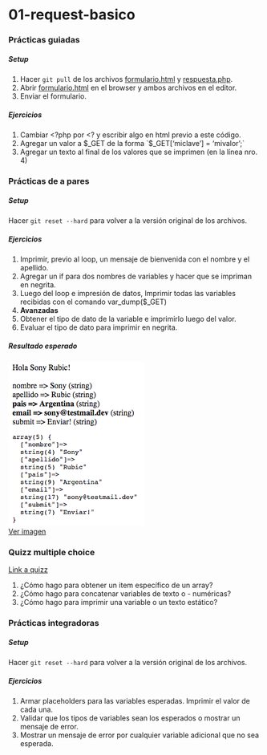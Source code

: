 # 01-request-basico

### Prácticas guiadas
##### Setup
1. Hacer `git pull` de los archivos [formulario.html](formulario.html) y [respuesta.php](respuesta.php).
2. Abrir [formulario.html](formulario.html) en el browser y ambos archivos en el editor.
3. Enviar el formulario.

##### Ejercicios
1. Cambiar <?php por <? y escribir algo en html previo a este código.
2. Agregar un valor a $_GET de la forma `$_GET[‘miclave’] = ‘mivalor’;`
3. Agregar un texto al final de los valores que se imprimen (en la línea nro. 4)

### Prácticas de a pares
##### Setup
Hacer `git reset --hard` para volver a la versión original de los archivos.

##### Ejercicios
1. Imprimir, previo al loop, un mensaje de bienvenida con el nombre y el apellido.
1. Agregar un if para dos nombres de variables y hacer que se impriman en negrita.
1. Luego del loop e impresión de datos, Imprimir todas las variables recibidas con el comando var_dump($_GET)
1. **Avanzadas**
  1. Obtener el tipo de dato de la variable e imprimirlo luego del valor.
  1. Evaluar el tipo de dato para imprimir en negrita.

##### Resultado esperado
![image](resultado.png)<br>
[Ver imagen](resultado.png)

### Quizz multiple choice
[Link a quizz](http://www.google.com)

1. ¿Cómo hago para obtener un item específico de un array?
1. ¿Cómo hago para concatenar variables de texto o - numéricas?
1. ¿Cómo hago para imprimir una variable o un texto estático?

### Prácticas integradoras
##### Setup
Hacer `git reset --hard` para volver a la versión original de los archivos.

##### Ejercicios
1. Armar placeholders para las variables esperadas. Imprimir el valor de cada una.
1. Validar que los tipos de variables sean los esperados o mostrar un mensaje de error.
1. Mostrar un mensaje de error por cualquier variable adicional que no sea esperada.
